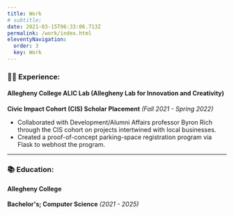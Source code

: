 ```yaml
---
title: Work
# subtitle: 
date: 2021-03-15T06:33:06.713Z
permalink: /work/index.html
eleventyNavigation:
  order: 3
  key: Work
---
```

### 👩‍💻 Experience:

#### Allegheny College ALIC Lab (Allegheny Lab for Innovation and Creativity)

**Civic Impact Cohort (CIS) Scholar Placement** *(Fall 2021 - Spring 2022)*

* Collaborated with Development/Alumni Affairs professor Byron Rich through the CIS cohort on projects intertwined with local businesses.
* Created a proof-of-concept parking-space registration program via Flask to webhost the program.


- - -

### 📚 Education:

#### Allegheny College

**Bachelor's; Computer Science** *(2021 - 2025)*

